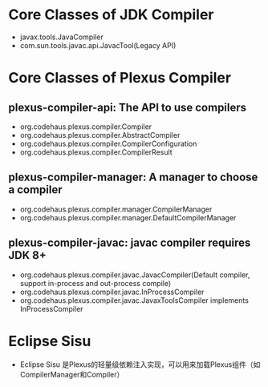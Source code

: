 # Core Classes of JDK Compiler
- javax.tools.JavaCompiler
- com.sun.tools.javac.api.JavacTool(Legacy API)

# Core Classes of Plexus Compiler
## plexus-compiler-api: The API to use compilers
- org.codehaus.plexus.compiler.Compiler
- org.codehaus.plexus.compiler.AbstractCompiler
- org.codehaus.plexus.compiler.CompilerConfiguration
- org.codehaus.plexus.compiler.CompilerResult
## plexus-compiler-manager: A manager to choose a compiler
- org.codehaus.plexus.compiler.manager.CompilerManager
- org.codehaus.plexus.compiler.manager.DefaultCompilerManager
## plexus-compiler-javac: javac compiler requires JDK 8+
- org.codehaus.plexus.compiler.javac.JavacCompiler(Default compiler, support in-process and out-process compile)
- org.codehaus.plexus.compiler.javac.InProcessCompiler
- org.codehaus.plexus.compiler.javac.JavaxToolsCompiler implements InProcessCompiler

# Eclipse Sisu
- Eclipse Sisu 是Plexus的轻量级依赖注入实现，可以用来加载Plexus组件（如CompilerManager和Compiler）
